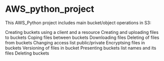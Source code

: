 # AWS_python_project

This AWS_Python project includes main bucket/object operations in S3:

Creating buckets using a client and a resource
Creating and uploading files to buckets
Coping files between buckets
Downloading files
Deleting of files from buckets
Changing access list public/private
Encryptsing files in buckets
Versioning of files in bucket 
Presenting buckets list names and its files
Deleting buckets
